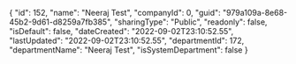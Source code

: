 {
  "id": 152,
  "name": "Neeraj Test",
  "companyId": 0,
  "guid": "979a109a-8e68-45b2-9d61-d8259a7fb385",
  "sharingType": "Public",
  "readonly": false,
  "isDefault": false,
  "dateCreated": "2022-09-02T23:10:52.55",
  "lastUpdated": "2022-09-02T23:10:52.55",
  "departmentId": 172,
  "departmentName": "Neeraj Test",
  "isSystemDepartment": false
}
